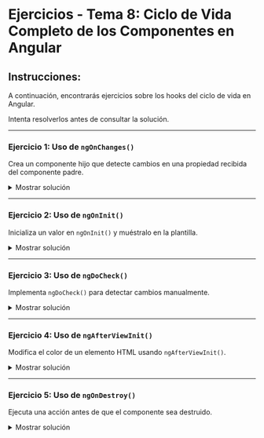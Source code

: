 # **Ejercicios - Tema 8: Ciclo de Vida Completo de los Componentes en Angular**

## **Instrucciones:**

A continuación, encontrarás ejercicios sobre los hooks del ciclo de vida en Angular.

Intenta resolverlos antes de consultar la solución.

---

### **Ejercicio 1: Uso de `ngOnChanges()`**

Crea un componente hijo que detecte cambios en una propiedad recibida del componente padre.

<details><summary>Mostrar solución</summary>

#### **Archivo: `child.component.ts`**

```ts
import { Component, Input, OnChanges, SimpleChanges } from "@angular/core";

@Component({
  selector: "app-child",
  templateUrl: "./child.component.html",
})
export class ChildComponent implements OnChanges {
  @Input() data: string = "";

  ngOnChanges(changes: SimpleChanges): void {
    console.log("ngOnChanges ejecutado:", changes);
  }
}
```

#### **Archivo: `parent.component.html`**

```html
<input [(ngModel)]="message" placeholder="Escribe algo" />
<app-child [data]="message"></app-child>
```

</details>

---

### **Ejercicio 2: Uso de `ngOnInit()`**

Inicializa un valor en `ngOnInit()` y muéstralo en la plantilla.

<details><summary>Mostrar solución</summary>

#### **Archivo: `example.component.ts`**

```ts
import { Component, OnInit } from "@angular/core";

@Component({
  selector: "app-example",
  templateUrl: "./example.component.html",
})
export class ExampleComponent implements OnInit {
  message: string = "";

  ngOnInit(): void {
    this.message = "Componente inicializado en ngOnInit";
  }
}
```

#### **Archivo: `example.component.html`**

```html
<p>{{ message }}</p>
```

</details>

---

### **Ejercicio 3: Uso de `ngDoCheck()`**

Implementa `ngDoCheck()` para detectar cambios manualmente.

<details><summary>Mostrar solución</summary>

#### **Archivo: `example.component.ts`**

```ts
import { Component, DoCheck } from "@angular/core";

@Component({
  selector: "app-example",
  templateUrl: "./example.component.html",
})
export class ExampleComponent implements DoCheck {
  counter: number = 0;

  ngDoCheck(): void {
    console.log("ngDoCheck ejecutado, contador:", this.counter);
  }
}
```

</details>

---

### **Ejercicio 4: Uso de `ngAfterViewInit()`**

Modifica el color de un elemento HTML usando `ngAfterViewInit()`.

<details><summary>Mostrar solución</summary>

#### **Archivo: `example.component.ts`**

```ts
import { Component, AfterViewInit, ViewChild, ElementRef } from "@angular/core";

@Component({
  selector: "app-example",
  templateUrl: "./example.component.html",
})
export class ExampleComponent implements AfterViewInit {
  @ViewChild("title") title!: ElementRef;

  ngAfterViewInit(): void {
    this.title.nativeElement.style.color = "blue";
  }
}
```

#### **Archivo: `example.component.html`**

```html
<h1 #title>Título modificado en AfterViewInit</h1>
```

</details>

---

### **Ejercicio 5: Uso de `ngOnDestroy()`**

Ejecuta una acción antes de que el componente sea destruido.

<details><summary>Mostrar solución</summary>

#### **Archivo: `example.component.ts`**

```ts
import { Component, OnDestroy } from "@angular/core";

@Component({
  selector: "app-example",
  templateUrl: "./example.component.html",
})
export class ExampleComponent implements OnDestroy {
  ngOnDestroy(): void {
    console.log("Componente destruido");
  }
}
```

</details>

